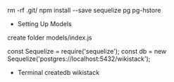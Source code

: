 rm -rf .git/
npm install --save sequelize pg pg-hstore


- Setting Up Models

create folder models/index.js

const Sequelize = require('sequelize');
const db = new Sequelize('postgres://localhost:5432/wikistack');

- Terminal
createdb wikistack